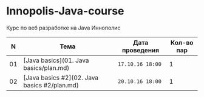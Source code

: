 # Innopolis-Java-course
Курс по веб разработке на Java Иннополис

N | Тема | Дата проведения | Кол-во пар
--- | ------------ | ------------- | -------------
01 | [Java basics](01. Java basics/plan.md) | `17.10.16 18:00` | 1
02 | [Java basics #2](02. Java basics #2/plan.md) | `20.10.16 18:00` | 1
